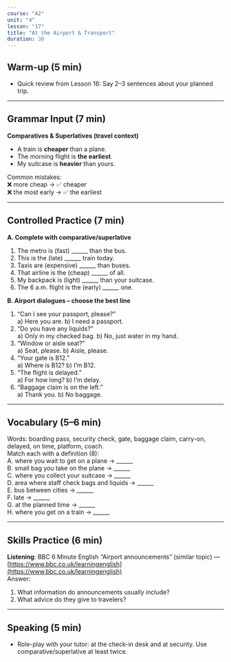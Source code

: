 ```yaml
---
course: "A2"
unit: "4"
lesson: "17"
title: "At the Airport & Transport"
duration: 30
---
```


## Warm-up (5 min)
- Quick review from Lesson 16: Say 2–3 sentences about your planned trip.

---

## Grammar Input (7 min)
**Comparatives & Superlatives (travel context)**
- A train is **cheaper** than a plane.  
- The morning flight is **the earliest**.  
- My suitcase is **heavier** than yours.  

Common mistakes:  
❌ more cheap → ✅ cheaper  
❌ the most early → ✅ the earliest

---

## Controlled Practice (7 min)
**A. Complete with comparative/superlative**
1. The metro is (fast) ______ than the bus.  
2. This is the (late) ______ train today.  
3. Taxis are (expensive) ______ than buses.  
4. That airline is the (cheap) ______ of all.  
5. My backpack is (light) ______ than your suitcase.  
6. The 6 a.m. flight is the (early) ______ one.

**B. Airport dialogues – choose the best line**
1. “Can I see your passport, please?”  
   a) Here you are.  b) I need a passport.  
2. “Do you have any liquids?”  
   a) Only in my checked bag.  b) No, just water in my hand.  
3. “Window or aisle seat?”  
   a) Seat, please.  b) Aisle, please.  
4. “Your gate is B12.”  
   a) Where is B12?  b) I’m B12.  
5. “The flight is delayed.”  
   a) For how long?  b) I’m delay.  
6. “Baggage claim is on the left.”  
   a) Thank you.  b) No baggage.

---

## Vocabulary (5–6 min)
Words: boarding pass, security check, gate, baggage claim, carry-on, delayed, on time, platform, coach.  
Match each with a definition (8):  
A. where you wait to get on a plane → ______  
B. small bag you take on the plane → ______  
C. where you collect your suitcase → ______  
D. area where staff check bags and liquids → ______  
E. bus between cities → ______  
F. late → ______  
G. at the planned time → ______  
H. where you get on a train → ______

---

## Skills Practice (6 min)
**Listening**: BBC 6 Minute English “Airport announcements” (similar topic) — [https://www.bbc.co.uk/learningenglish](https://www.bbc.co.uk/learningenglish)  
Answer:
1. What information do announcements usually include?  
2. What advice do they give to travelers?

---

## Speaking (5 min)
- Role-play with your tutor: at the check-in desk and at security. Use comparative/superlative at least twice.
